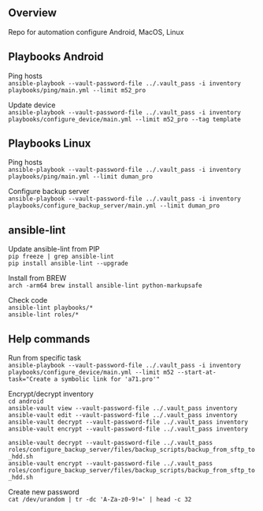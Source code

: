 ## Overview
Repo for automation configure Android, MacOS, Linux  

## Playbooks Android
Ping hosts  
`ansible-playbook --vault-password-file ../.vault_pass -i inventory playbooks/ping/main.yml --limit m52_pro`  

Update device  
`ansible-playbook --vault-password-file ../.vault_pass -i inventory playbooks/configure_device/main.yml --limit m52_pro --tag template`  

## Playbooks Linux
Ping hosts  
`ansible-playbook --vault-password-file ../.vault_pass -i inventory playbooks/ping/main.yml --limit duman_pro`  

Configure backup server  
`ansible-playbook --vault-password-file ../.vault_pass -i inventory playbooks/configure_backup_server/main.yml --limit duman_pro`  

## ansible-lint
Update ansible-lint from PIP  
`pip freeze | grep ansible-lint`  
`pip install ansible-lint --upgrade`  

Install from BREW  
`arch -arm64 brew install ansible-lint python-markupsafe`  

Check code  
`ansible-lint playbooks/*`  
`ansible-lint roles/*`  

## Help commands
Run from specific task  
`ansible-playbook --vault-password-file ../.vault_pass -i inventory playbooks/configure_device/main.yml --limit m52 --start-at-task="Create a symbolic link for 'a71.pro'"`

Encrypt/decrypt inventory  
`cd android`  
`ansible-vault view --vault-password-file ../.vault_pass inventory`  
`ansible-vault edit --vault-password-file ../.vault_pass inventory`  
`ansible-vault decrypt --vault-password-file ../.vault_pass inventory`  
`ansible-vault encrypt --vault-password-file ../.vault_pass inventory`  

`ansible-vault decrypt --vault-password-file ../.vault_pass roles/configure_backup_server/files/backup_scripts/backup_from_sftp_to_hdd.sh`  
`ansible-vault encrypt --vault-password-file ../.vault_pass roles/configure_backup_server/files/backup_scripts/backup_from_sftp_to_hdd.sh`  

Create new password  
`cat /dev/urandom | tr -dc 'A-Za-z0-9!=' | head -c 32`
